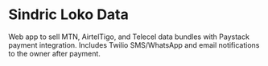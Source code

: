 # Sindric Loko Data
Web app to sell MTN, AirtelTigo, and Telecel data bundles with Paystack payment integration.
Includes Twilio SMS/WhatsApp and email notifications to the owner after payment.